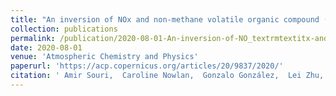 ```yaml
---
title: "An inversion of NOx and non-methane volatile organic compound (NMVOC) emissions using satellite observations during the KORUS-AQ campaign and implications for surface ozone over East Asia"
collection: publications
permalink: /publication/2020-08-01-An-inversion-of-NO_textrmtextitx-and-non-methane-volatile-organic-compound-NMVOC-emissions-using-satellite-observations-during-the-KORUS-AQ-campaign-and-implications-for-surface-ozone-over-East-Asia
date: 2020-08-01
venue: 'Atmospheric Chemistry and Physics'
paperurl: 'https://acp.copernicus.org/articles/20/9837/2020/'
citation: ' Amir Souri,  Caroline Nowlan,  Gonzalo González,  Lei Zhu,  Donald Blake,  Alan Fried,  Andrew Weinheimer,  Armin Wisthaler,  Jung-Hun Woo,  Qiang Zhang,  Christopher Chan,  Xiong Liu,  Kelly Chance, &quot;An inversion of NOx and non-methane volatile organic compound (NMVOC) emissions using satellite observations during the KORUS-AQ campaign and implications for surface ozone over East Asia.&quot; Atmospheric Chemistry and Physics, 2020.'
---
```

